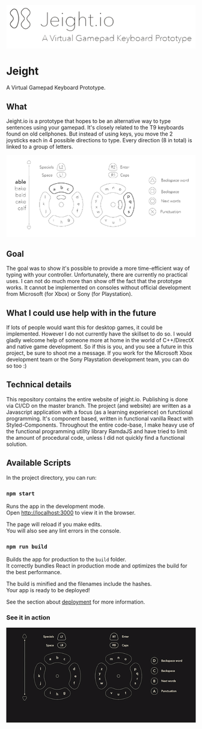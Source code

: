 ![logo](public/logo4github.png)

# Jeight
A Virtual Gamepad Keyboard Prototype.

## What

Jeight.io is a prototype that hopes to be an alternative way to type sentences using your gamepad. It's closely related to the T9 keyboards found on old cellphones. But instead of using keys, you move the 2 joysticks each in 4 possible directions to type. Every direction (8 in total) is linked to a group of letters.

![gamepad example](public/gamepad.png)


## Goal
The goal was to show it's possible to provide a more time-efficient way of typing with your controller. Unfortunately, there are currently no practical uses. I can not do much more than show off the fact that the prototype works. It cannot be implemented on consoles without official development from Microsoft (for Xbox) or Sony (for Playstation).

## What I could use help with in the future
If lots of people would want this for desktop games, it could be implemented. However I do not currently have the skillset to do so. I would gladly welcome help of someone more at home in the world of C++/DirectX and native game development. So if this is you, and you see a future in this project, be sure to shoot me a message. If you work for the Microsoft Xbox development team or the Sony Playstation development team, you can do so too :)

## Technical details
This repository contains the entire website of jeight.io. Publishing is done via CI/CD on the master branch.
The project (and website) are written as a Javascript application with a focus (as a learning experience) on functional programming. It's component based, written in functional vanilla React with Styled-Components. Throughout the entire code-base, I make heavy use of the functional programming utility library RamdaJS and have tried to limit the amount of procedural code, unless I did not quickly find a functional solution.

## Available Scripts

In the project directory, you can run:

### `npm start`

Runs the app in the development mode.<br>
Open [http://localhost:3000](http://localhost:3000) to view it in the browser.

The page will reload if you make edits.<br>
You will also see any lint errors in the console.


### `npm run build`

Builds the app for production to the `build` folder.<br>
It correctly bundles React in production mode and optimizes the build for the best performance.

The build is minified and the filenames include the hashes.<br>
Your app is ready to be deployed!

See the section about [deployment](https://facebook.github.io/create-react-app/docs/deployment) for more information.

### See it in action

![reddit example](public/reddit-example.gif)
